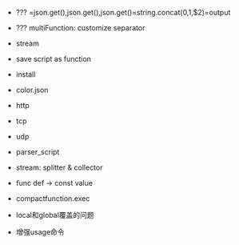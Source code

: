 - ??? =json.get(),json.get(),json.get()=string.concat($0,$1,$2)=output
- ??? multiFunction: customize separator
- stream
- save script as function
- install
- color.json
- http
- tcp
- udp

- parser_script
- stream: splitter & collector
- func def -> const value

- compactfunction.exec
- local和global覆盖的问题
- 增强usage命令